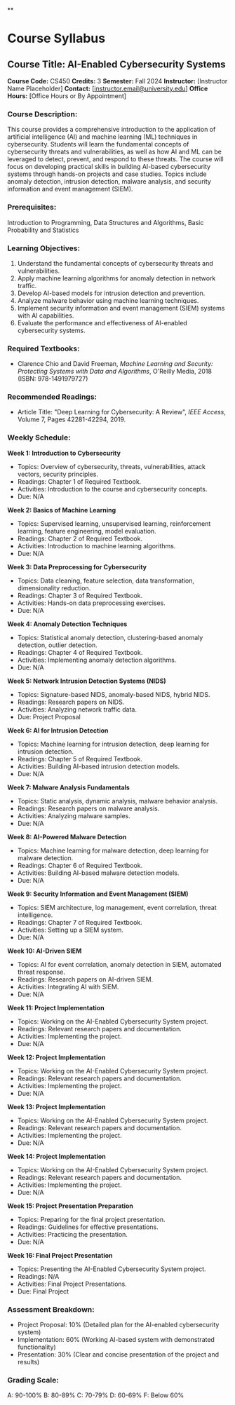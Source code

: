 **
# Course Syllabus
## Course Title: AI-Enabled Cybersecurity Systems
**Course Code:** CS450
**Credits:** 3
**Semester:** Fall 2024
**Instructor:** [Instructor Name Placeholder]
**Contact:** [instructor.email@university.edu]
**Office Hours:** [Office Hours or By Appointment]

### Course Description:
This course provides a comprehensive introduction to the application of artificial intelligence (AI) and machine learning (ML) techniques in cybersecurity. Students will learn the fundamental concepts of cybersecurity threats and vulnerabilities, as well as how AI and ML can be leveraged to detect, prevent, and respond to these threats. The course will focus on developing practical skills in building AI-based cybersecurity systems through hands-on projects and case studies. Topics include anomaly detection, intrusion detection, malware analysis, and security information and event management (SIEM).

### Prerequisites:
Introduction to Programming, Data Structures and Algorithms, Basic Probability and Statistics

### Learning Objectives:
1.  Understand the fundamental concepts of cybersecurity threats and vulnerabilities.
2.  Apply machine learning algorithms for anomaly detection in network traffic.
3.  Develop AI-based models for intrusion detection and prevention.
4.  Analyze malware behavior using machine learning techniques.
5.  Implement security information and event management (SIEM) systems with AI capabilities.
6.  Evaluate the performance and effectiveness of AI-enabled cybersecurity systems.

### Required Textbooks:
- Clarence Chio and David Freeman, *Machine Learning and Security: Protecting Systems with Data and Algorithms*, O'Reilly Media, 2018 (ISBN: 978-1491979727)

### Recommended Readings:
- Article Title: "Deep Learning for Cybersecurity: A Review", *IEEE Access*, Volume 7, Pages 42281-42294, 2019.

### Weekly Schedule:
**Week 1: Introduction to Cybersecurity**
- Topics: Overview of cybersecurity, threats, vulnerabilities, attack vectors, security principles.
- Readings: Chapter 1 of Required Textbook.
- Activities: Introduction to the course and cybersecurity concepts.
- Due: N/A

**Week 2: Basics of Machine Learning**
- Topics: Supervised learning, unsupervised learning, reinforcement learning, feature engineering, model evaluation.
- Readings: Chapter 2 of Required Textbook.
- Activities: Introduction to machine learning algorithms.
- Due: N/A

**Week 3: Data Preprocessing for Cybersecurity**
- Topics: Data cleaning, feature selection, data transformation, dimensionality reduction.
- Readings: Chapter 3 of Required Textbook.
- Activities: Hands-on data preprocessing exercises.
- Due: N/A

**Week 4: Anomaly Detection Techniques**
- Topics: Statistical anomaly detection, clustering-based anomaly detection, outlier detection.
- Readings: Chapter 4 of Required Textbook.
- Activities: Implementing anomaly detection algorithms.
- Due: N/A

**Week 5: Network Intrusion Detection Systems (NIDS)**
- Topics: Signature-based NIDS, anomaly-based NIDS, hybrid NIDS.
- Readings: Research papers on NIDS.
- Activities: Analyzing network traffic data.
- Due: Project Proposal

**Week 6: AI for Intrusion Detection**
- Topics: Machine learning for intrusion detection, deep learning for intrusion detection.
- Readings: Chapter 5 of Required Textbook.
- Activities: Building AI-based intrusion detection models.
- Due: N/A

**Week 7: Malware Analysis Fundamentals**
- Topics: Static analysis, dynamic analysis, malware behavior analysis.
- Readings: Research papers on malware analysis.
- Activities: Analyzing malware samples.
- Due: N/A

**Week 8: AI-Powered Malware Detection**
- Topics: Machine learning for malware detection, deep learning for malware detection.
- Readings: Chapter 6 of Required Textbook.
- Activities: Building AI-based malware detection models.
- Due: N/A

**Week 9: Security Information and Event Management (SIEM)**
- Topics: SIEM architecture, log management, event correlation, threat intelligence.
- Readings: Chapter 7 of Required Textbook.
- Activities: Setting up a SIEM system.
- Due: N/A

**Week 10: AI-Driven SIEM**
- Topics: AI for event correlation, anomaly detection in SIEM, automated threat response.
- Readings: Research papers on AI-driven SIEM.
- Activities: Integrating AI with SIEM.
- Due: N/A

**Week 11: Project Implementation**
- Topics: Working on the AI-Enabled Cybersecurity System project.
- Readings: Relevant research papers and documentation.
- Activities: Implementing the project.
- Due: N/A

**Week 12: Project Implementation**
- Topics: Working on the AI-Enabled Cybersecurity System project.
- Readings: Relevant research papers and documentation.
- Activities: Implementing the project.
- Due: N/A

**Week 13: Project Implementation**
- Topics: Working on the AI-Enabled Cybersecurity System project.
- Readings: Relevant research papers and documentation.
- Activities: Implementing the project.
- Due: N/A

**Week 14: Project Implementation**
- Topics: Working on the AI-Enabled Cybersecurity System project.
- Readings: Relevant research papers and documentation.
- Activities: Implementing the project.
- Due: N/A

**Week 15: Project Presentation Preparation**
- Topics: Preparing for the final project presentation.
- Readings: Guidelines for effective presentations.
- Activities: Practicing the presentation.
- Due: N/A

**Week 16: Final Project Presentation**
- Topics: Presenting the AI-Enabled Cybersecurity System project.
- Readings: N/A
- Activities: Final Project Presentations.
- Due: Final Project

### Assessment Breakdown:
*   Project Proposal: 10% (Detailed plan for the AI-enabled cybersecurity system)
*   Implementation: 60% (Working AI-based system with demonstrated functionality)
*   Presentation: 30% (Clear and concise presentation of the project and results)

### Grading Scale:
A: 90-100%
B: 80-89%
C: 70-79%
D: 60-69%
F: Below 60%